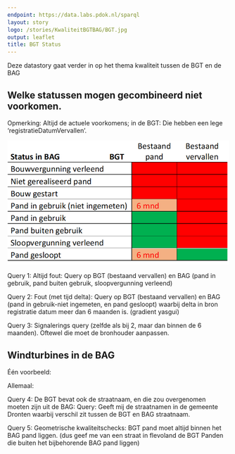 ```yaml
---
endpoint: https://data.labs.pdok.nl/sparql
layout: story
logo: /stories/KwaliteitBGTBAG/BGT.jpg
output: leaflet
title: BGT Status
---
```


Deze datastory gaat verder in op het thema kwaliteit tussen de BGT en
de BAG

## Welke statussen mogen gecombineerd niet voorkomen.

Opmerking: Altijd de actuele voorkomens; in de BGT: Die hebben een
lege ‘registratieDatumVervallen’.

<img src="statustabel3.png">

Query 1: Altijd fout: Query op BGT (bestaand vervallen) en BAG (pand
in gebruik, pand buiten gebruik, sloopvergunning verleend)

<div data-query
     data-query-sparql="q1.rq"></div>

Query 2: Fout (met tijd delta): Query op BGT (bestaand vervallen) en
BAG (pand in gebruik-niet ingemeten, en pand gesloopt) waarbij delta
in bron registratie datum meer dan 6 maanden is. (gradient yasgui)

Query 3: Signalerings query (zelfde als bij 2, maar dan binnen de 6
maanden). Oftewel die moet de bronhouder aanpassen.

<div data-query
     data-query-sparql="q2.rq"></div>

## Windturbines in de BAG

Één voorbeeld:

<div data-query
     data-query-sparql="windturbine-bag1.rq"></div>

Allemaal:

<div data-query
     data-query-sparql="windturbine-bag2.rq"></div>

Query 4: De BGT bevat ook de straatnaam, en die zou overgenomen moeten
zijn uit de BAG: Query: Geeft mij de straatnamen in de gemeente
Dronten waarbij verschil zit tussen de BGT en BAG straatnaam.

Query 5: Geometrische kwaliteitschecks: BGT pand moet altijd binnen
het BAG pand liggen. (dus geef me van een straat in flevoland de BGT
Panden die buiten het bijbehorende BAG pand liggen)
